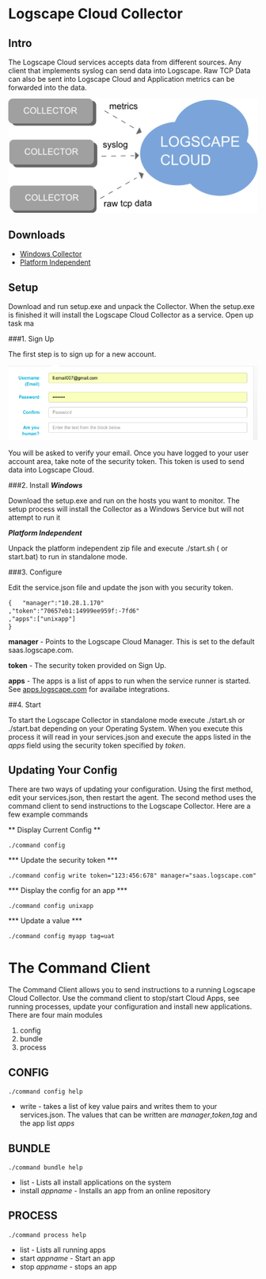 # Logscape Cloud Collector

## Intro 

The Logscape Cloud services accepts data from different sources. Any client that implements syslog can send data into Logscape. Raw TCP Data can also be sent into Logscape Cloud and Application metrics can be forwarded into the data. 

 ![](/docs/images/overview.png) 

## Downloads

 * [Windows Collector](installers/windows/setup.exe) 
 * [Platform Independent](installers/windows/setup.exe) 



## Setup

Download and run setup.exe and unpack the Collector. When the setup.exe is finished it will install the Logscape Cloud Collector as a service. Open up task ma

###1. Sign Up

The first step is to sign up for a new account. 

 ![](/docs/images/signup.png) 

You will be asked to verify your email. Once you have logged to your user account area, take note of the security token. This token is used to send data into Logscape Cloud.

###2. Install 
***Windows***

Download the setup.exe and run on the hosts you want to monitor. The setup process will install the Collector as a Windows Service but will not attempt to run it

***Platform Independent***

Unpack the platform independent zip file and execute ./start.sh ( or start.bat) to run in standalone mode. 


###3. Configure 

Edit the service.json file and update the json with you security token.  

	{	"manager":"10.28.1.170" 
	,"token":"70657eb1:14999ee959f:-7fd6"
	,"apps":["unixapp"]
	}

**manager** - Points to the Logscape Cloud Manager. This is set to the default saas.logscape.com. 
	
**token** - The security token provided on Sign Up.

**apps** - The apps is a list of apps to run when the service runner is started. See [apps.logscape.com](http://apps.logscape.com) for availabe integrations.  

##4. Start

To start the Logscape Collector  in standalone mode execute ./start.sh or ./start.bat depending on your Operating System. When you execute this process it will read in your services.json and execute the apps listed in the *apps* field using the security token specified by *token*. 



## Updating Your Config 

There are two ways of updating your configuration. Using the first method, edit your services.json, then restart the agent. The second method uses the command client to send instructions to the Logscape Collector. Here are a few example commands 

** Display Current Config **

	./command config 

*** Update the security token *** 

	./command config write token="123:456:678" manager="saas.logscape.com" 


*** Display the config for an app  ***

	./command config unixapp 

*** Update a value ***

	./command config myapp tag=uat



# The Command Client

The Command Client allows you to send instructions to a running Logscape Cloud Collector. Use the command client to stop/start Cloud Apps, see running processes, update your configuration and install new applications. There are four main modules

 1. config 
 2. bundle 
 3. process 
 

## CONFIG

	./command config help 

 * write -  takes a list of key value pairs and writes them to your services.json. The values that can be written are *manager*,*token*,*tag* and the app list *apps* 

## BUNDLE

	./command bundle help

 * list  -  Lists all install applications on the system
 * install *appname*  - Installs an app from an online repository 


## PROCESS 
	./command process help

 * list -  Lists all running apps
 * start *appname* - Start an app
 * stop *appname* - stops an app 
